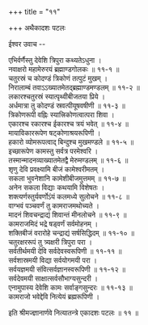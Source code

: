+++
title = "११"

+++
अथैकादशः पटलः  
    
    
ईश्वर उवाच --  
    
एभिर्वर्णैस्तु देवेशि त्रिपुरा कथ्यतेऽधुना ।  
नवाक्षरो महामेरुरयं ब्रह्माण्डगोलकः ॥ ११-१ ॥  
चतुरस्रं च कोदण्डं त्रिकोणं तत्पुटं मुखम् ।  
निरालाम्बं तवाऽऽख्यातमेतद्ब्रह्माण्डमण्डलम् ॥ ११-२ ॥  
लकारश्चतुरस्रं स्यात्पृथ्वीबीजतया प्रिये ।  
अर्धमात्रा तु कोदण्डं स्रवत्पीयूषवषीणी ॥ ११-३ ॥  
त्रिकोणरूपी वह्निः स्यात्त्रिकोणत्वात्परा शिवा ।  
एकारश्च रकारश्च ईकारश्च त्रयं भवेत् ॥ ११-४ ॥  
मायाविकाररूपेण षट्कोणाश्रयरूपिणी ।  
हकारो व्योमरूपत्वाद् बिन्दुश्च मुखमण्डले ॥ ११-५ ॥  
इच्छारूपेण कामस्तु सर्वत्र परमेश्वरि ।  
तस्मान्मादनव्याख्यातमेतद्वै मेरुमण्डलम् ॥ ११-६ ॥  
शृणु देवि प्रवक्ष्यामि बीजं कामेश्वरीमतम् ।  
सकला भुवनेशानि कामेशीबीजमुत्तमम् ॥ ११-७ ॥  
अनेन सकला विद्याः कथयामि विशेषतः ।  
शक्त्यर्णस्तुर्यवर्णोऽंयं कलमध्ये सुलोचने ॥ ११-८ ॥  
वाग्भवं पञ्चवर्णं तु कामराजमथोच्यते ।  
मादनं शिवचन्द्राद्यं शिवान्तं मीनलोचने ॥ ११-९ ॥  
कामराजमिदं भद्रे षड्वर्णं सर्वमोहनम् ।  
शक्तिबीजं वरारोहे चन्द्राद्यं सर्षसिद्धिदम् ॥ ११-१० ॥  
चतुरक्षररूपं तु त्र्यक्षरी त्रिपुरा परा ।  
सर्वतीर्थमयी देवि सर्वदेवस्वरूपिणी ॥ ११-११ ॥  
सर्वशास्रमयी विद्या सर्वयोगमयी परा ।  
सर्वयज्ञमयी संवित्सर्वज्ञानस्वरूपिणी ॥ ११-१२ ॥  
सर्वदेवमयी साक्षात्सर्वसौभाग्यसुन्दरी ।  
एनामुपास्य देवेशि कामः सर्वाङ्गसुन्दरः ॥ ११-१३ ॥  
कामराजो भवेद्देवि नित्येयं ब्रह्मरूपिणी ।  
    
इति श्रीमज्ज्ञानार्णवे नित्यातन्त्रे एकादशः पटलः ॥ ११ ॥  
    
    
    
    
    
